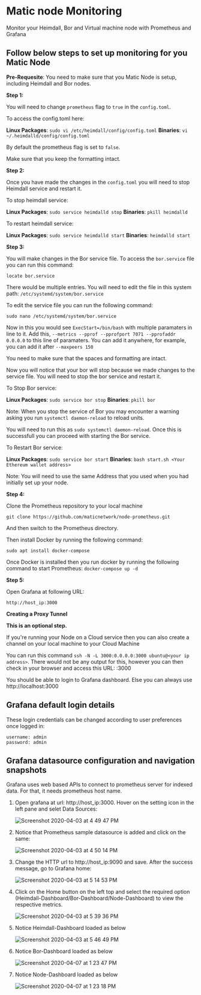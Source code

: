 # Matic node Monitoring

Monitor your Heimdall, Bor and Virtual machine node with Prometheus and Grafana

## Follow below steps to set up monitoring for you Matic Node

**Pre-Requesite**: You need to make sure that you Matic Node is setup, including Heimdall and Bor nodes. 

**Step 1:**

You will need to change `prometheus` flag to `true` in the `config.toml`. 

To access the config.toml here:

**Linux Packages**: `sudo vi /etc/heimdall/config/config.toml`
**Binaries**: `vi ~/.heimdalld/config/config.toml`

By default the prometheus flag is set to `false`.

Make sure that you keep the formatting intact.

**Step 2:**

Once you have made the changes in the `config.toml` you will need to stop Heimdall service and restart it.

To stop heimdall service:

**Linux Packages**: `sudo service heimdalld stop`
**Binaries**: `pkill heimdalld`

To restart heimdall service:

**Linux Packages**: `sudo service heimdalld start`
**Binaries**: `heimdalld start`

**Step 3:**

You will make changes in the Bor service file. To access the `bor.service` file you can run this command:

`locate bor.service`

There would be multiple entries. You will need to edit the file in this system path: `/etc/systemd/system/bor.service`

To edit the service file you can run the following command:

`sudo nano /etc/systemd/system/bor.service`

Now in this you would see `ExecStart=/bin/bash` with multiple paramaters in line to it. Add this, `--metrics --pprof --pprofport 7071 --pprofaddr 0.0.0.0` to this line of paramaters. You can add it anywhere, for example, you can add it after `--maxpeers 150`

You need to make sure that the spaces and formatting are intact.

Now you will notice that your bor will stop because we made changes to the service file. You will need to stop the bor service and restart it.

To Stop Bor service:

**Linux Packages**: `sudo service bor stop`
**Binaries**: `pkill bor`

Note: When you stop the service of Bor you may encounter a warning asking you run `systemctl daemon-reload` to reload units.

You will need to run this as `sudo systemctl daemon-reload`. Once this is successfull you can proceed with starting the Bor service.

To Restart Bor service:

**Linux Packages**: `sudo service bor start`
**Binaries**: `bash start.sh <Your Ethereum wallet address>`

Note: You will need to use the same Address that you used when you had initially set up your node.

**Step 4:**

Clone the Prometheus repository to your local machine

`git clone https://github.com/maticnetwork/node-prometheus.git`

And then switch to the Prometheus directory.

Then install Docker by running the following command:

`sudo apt install docker-compose`

Once Docker is installed then you run docker by running the following command to start Prometheus: `docker-compose up -d`

**Step 5:**

Open Grafana at following URL:

```
http://host_ip:3000
```

**Creating a Proxy Tunnel**

**This is an optional step.**

If you're running your Node on a Cloud service then you can also create a channel on your local machine to your Cloud Machine

You can run this command `ssh -N -L 3000:0.0.0.0:3000 ubuntu@<your ip address>`. There would not be any output for this, however you can then check in your browser and access this URL: <your ip address>:3000

You should be able to login to Grafana dashboard. Else you can always use http://localhost:3000

## Grafana default login details

These login credentials can be changed according to user preferences once logged in:

```
username: admin
password: admin
```

## Grafana datasource configuration and navigation snapshots

Grafana uses web based APIs to connect to prometheus server for indexed data. For that, it needs prometheus host name.


1. Open grafana at url: http://host_ip:3000. Hover on the setting icon in the left pane and selet Data Sources:



    ![Screenshot 2020-04-03 at 4 49 47 PM](https://user-images.githubusercontent.com/31979627/78356085-8bf3a480-75cc-11ea-9ed0-635edd495c96.png)


2. Notice that Prometheus sample datasource is added and click on the same:


     ![Screenshot 2020-04-03 at 4 50 14 PM](https://user-images.githubusercontent.com/31979627/78356289-e856c400-75cc-11ea-86da-e94d742a07f7.png)


3. Change the HTTP url to http://host_ip:9090 and save. After the success message, go to Grafana home:


     ![Screenshot 2020-04-03 at 5 14 53 PM](https://user-images.githubusercontent.com/31979627/78357564-4dabb480-75cf-11ea-9c9c-f6e8daadec47.png)


4. Click on the Home button on the left top and select the required option (Heimdall-Dashboard/Bor-Dashboard/Node-Dashboard) to view the respective metrics.


     ![Screenshot 2020-04-03 at 5 39 36 PM](https://user-images.githubusercontent.com/31979627/78359766-543c2b00-75d3-11ea-8b62-d8e8ee422191.png)

5. Notice Heimdall-Dashboard loaded as below

     ![Screenshot 2020-04-03 at 5 46 49 PM](https://user-images.githubusercontent.com/31979627/78359855-78980780-75d3-11ea-8cdf-8db0cb5ac4cc.png)

6. Notice Bor-Dashboard loaded as below
     
     ![Screenshot 2020-04-07 at 1 23 47 PM](https://user-images.githubusercontent.com/31979627/78644246-33c1e880-78d3-11ea-9073-afe8077ab917.png)
     
7. Notice Node-Dashboard loaded as below

     ![Screenshot 2020-04-07 at 1 23 18 PM](https://user-images.githubusercontent.com/31979627/78644461-89969080-78d3-11ea-9123-8587653c9d9a.png)
     

